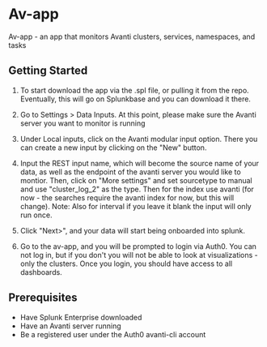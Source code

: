 # Av-app

Av-app - an app that monitors Avanti clusters, services, namespaces, and tasks



## Getting Started

1. To start download the app via the .spl file, or pulling it from the repo. Eventually, this will go on Splunkbase and you can download it there.

2. Go to Settings > Data Inputs. At this point, please make sure the Avanti server you want to monitor is running

3. Under Local inputs, click on the Avanti modular input option. There you can create a new input by clicking on the "New" button.

4. Input the REST input name, which will become the source name of your data, as well as the endpoint of the avanti server you would like to montior. Then, click on "More settings" and set sourcetype to manual and use "cluster_log_2" as the type. Then for the index use avanti (for now - the searches require the avanti index for now, but this will change).
Note: Also for interval if you leave it blank the input will only run once.

5. Click "Next>", and your data will start being onboarded into splunk.

6. Go to the av-app, and you will be prompted to login via Auth0. You can not log in, but if you don't you will not be able to look at visualizations - only the clusters. Once you login, you should have access to all dashboards.

## Prerequisites

* Have Splunk Enterprise downloaded
* Have an Avanti server running
* Be a registered user under the Auth0 avanti-cli account
